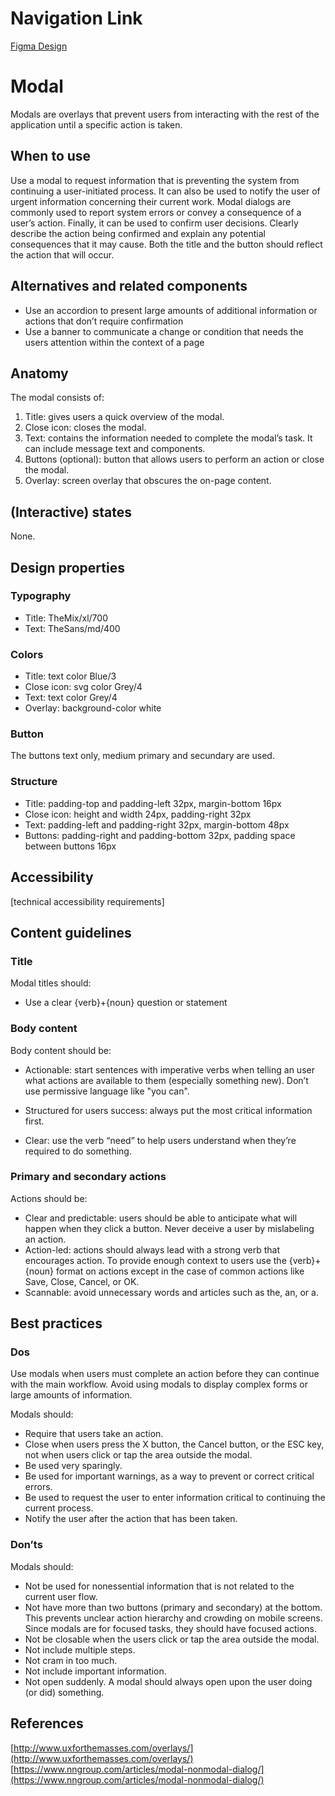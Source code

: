 # Navigation Link

[Figma Design](https://www.figma.com/file/JpoY3waVoQGlLQzQXTL9nn/Design-System---Gemeente-Den-Haag?node-id=0%3A1)

# Modal

Modals are overlays that prevent users from interacting with the rest of the application until a specific action is taken.

## When to use

Use a modal to request information that is preventing the system from continuing a user-initiated process. It can also be used to notify the user of urgent information concerning their current work. Modal dialogs are commonly used to report system errors or convey a consequence of a user’s action. Finally, it can be used to confirm user decisions. Clearly describe the action being confirmed and explain any potential consequences that it may cause. Both the title and the button should reflect the action that will occur.

## Alternatives and related components

- Use an accordion to present large amounts of additional information or actions that don’t require confirmation
- Use a banner to communicate a change or condition that needs the users attention within the context of a page

## Anatomy

The modal consists of:

1. Title: gives users a quick overview of the modal.
2. Close icon: closes the modal.
3. Text: contains the information needed to complete the modal’s task. It can include message text and components.
4. Buttons (optional): button that allows users to perform an action or close the modal.
5. Overlay: screen overlay that obscures the on-page content.

## (Interactive) states

None.

## Design properties

### Typography

- Title: TheMix/xl/700
- Text: TheSans/md/400

### Colors

- Title: text color Blue/3
- Close icon: svg color Grey/4
- Text: text color Grey/4
- Overlay: background-color white

### Button

The buttons text only, medium primary and secundary are used.

### Structure

- Title: padding-top and padding-left 32px, margin-bottom 16px
- Close icon: height and width 24px, padding-right 32px
- Text: padding-left and padding-right 32px, margin-bottom 48px
- Buttons: padding-right and padding-bottom 32px, padding space between buttons 16px

## Accessibility

[technical accessibility requirements]

## Content guidelines

### Title

Modal titles should:

- Use a clear {verb}+{noun} question or statement

### Body content

Body content should be:

- Actionable: start sentences with imperative verbs when telling an user what actions are available to them (especially something new). Don’t use permissive language like "you can".

- Structured for users success: always put the most critical information first.
- Clear: use the verb “need” to help users understand when they’re required to do something.

### Primary and secondary actions

Actions should be:

- Clear and predictable: users should be able to anticipate what will happen when they click a button. Never deceive a user by mislabeling an action.
- Action-led: actions should always lead with a strong verb that encourages action. To provide enough context to users use the {verb}+{noun} format on actions except in the case of common actions like Save, Close, Cancel, or OK.
- Scannable: avoid unnecessary words and articles such as the, an, or a.

## Best practices

### Dos

Use modals when users must complete an action before they can continue with the main workflow. Avoid using modals to display complex forms or large amounts of information.

Modals should:

- Require that users take an action.
- Close when users press the X button, the Cancel button, or the ESC key, not when users click or tap the area outside the modal.
- Be used very sparingly.
- Be used for important warnings, as a way to prevent or correct critical errors.
- Be used to request the user to enter information critical to continuing the current process.
- Notify the user after the action that has been taken.

### Don’ts

Modals should:

- Not be used for nonessential information that is not related to the current user flow.
- Not have more than two buttons (primary and secondary) at the bottom. This prevents unclear action hierarchy and crowding on mobile screens. Since modals are for focused tasks, they should have focused actions.
- Not be closable when the users click or tap the area outside the modal.
- Not include multiple steps.
- Not cram in too much.
- Not include important information.
- Not open suddenly. A modal should always open upon the user doing (or did) something.

## References

[http://www.uxforthemasses.com/overlays/](http://www.uxforthemasses.com/overlays/)
[https://www.nngroup.com/articles/modal-nonmodal-dialog/](https://www.nngroup.com/articles/modal-nonmodal-dialog/)
